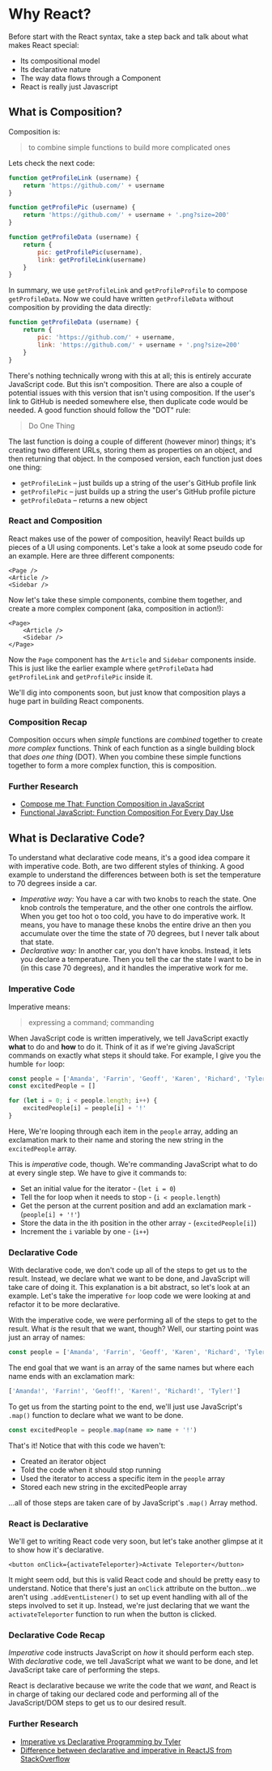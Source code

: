 # Why React?

Before start with the React syntax, take a step back and talk about what makes React special:

- Its compositional model
- Its declarative nature
- The way data flows through a Component
- React is really just Javascript

## What is Composition?

Composition is:

> to combine simple functions to build more complicated ones

Lets check the next code:

```javascript
function getProfileLink (username) {
    return 'https://github.com/' + username
}

function getProfilePic (username) {
    return 'https://github.com/' + username + '.png?size=200'
}

function getProfileData (username) {
    return {
        pic: getProfilePic(username),
        link: getProfileLink(username)
    }
}
```
In summary, we use `getProfileLink` and `getProfileProfile` to compose `getProfileData`. Now we could have written `getProfileData` without composition by providing the data directly:

```javascript
function getProfileData (username) {
    return {
        pic: 'https://github.com/' + username,
        link: 'https://github.com/' + username + '.png?size=200'
    }
}
```
There's nothing technically wrong with this at all; this is entirely accurate JavaScript code. But this isn't composition. There are also a couple of potential issues with this version that isn't using composition. If the user's link to GitHub is needed somewhere else, then duplicate code would be needed. A good function should follow the "DOT" rule:

> Do One Thing

The last function is doing a couple of different (however minor) things; it's creating two different URLs, storing them as properties on an object, and then returning that object. In the composed version, each function just does one thing:

- `getProfileLink` – just builds up a string of the user's GitHub profile link
- `getProfilePic` – just builds up a string the user's GitHub profile picture
- `getProfileData` – returns a new object

### React and Composition

React makes use of the power of composition, heavily! React builds up pieces of a UI using components. Let's take a look at some pseudo code for an example. Here are three different components:

```
<Page />
<Article />
<Sidebar />
```

Now let's take these simple components, combine them together, and create a more complex component (aka, composition in action!):

```
<Page>
    <Article />
    <Sidebar />
</Page>
```

Now the `Page` component has the `Article` and `Sidebar` components inside. This is just like the earlier example where `getProfileData` had `getProfileLink` and `getProfilePic` inside it.

We'll dig into components soon, but just know that composition plays a huge part in building React components.

### Composition Recap

Composition occurs when _simple_ functions are _combined_ together to create _more complex_ functions. Think of each function as a single building block that _does one thing_ (DOT). When you combine these simple functions together to form a more complex function, this is composition.

### Further Research
- [Compose me That: Function Composition in JavaScript](https://www.linkedin.com/pulse/compose-me-function-composition-javascript-kevin-greene/)
- [Functional JavaScript: Function Composition For Every Day Use](https://hackernoon.com/javascript-functional-composition-for-every-day-use-22421ef65a10)

## What is Declarative Code?

To understand what declarative code means, it's a good idea compare it with imperative code. Both, are two different styles of thinking. A good example to understand the differences between both is set the temperature to 70 degrees inside a car.

- *Imperative way:* You have a car with two knobs to reach the state. One knob controls the temperature, and the other one controls the airflow. When you get too hot o too cold, you have to do imperative work. It means, you have to manage these knobs the entire drive an then you accumulate over the time the state of 70 degrees, but I never talk about that state.
- *Declarative way:* In another car, you don't have knobs. Instead, it lets you declare a temperature. Then you tell the car the state I want to be in (in this case 70 degrees), and it handles the imperative work for me.

### Imperative Code

Imperative means:

> expressing a command; commanding

When JavaScript code is written imperatively, we tell JavaScript exactly **what** to do and **how** to do it. Think of it as if we're giving JavaScript commands on exactly what steps it should take. For example, I give you the humble `for` loop:

```javascript
const people = ['Amanda', 'Farrin', 'Geoff', 'Karen', 'Richard', 'Tyler']
const excitedPeople = []

for (let i = 0; i < people.length; i++) {
    excitedPeople[i] = people[i] + '!'
}
```

Here, We're looping through each item in the `people` array, adding an exclamation mark to their name and storing the new string in the `excitedPeople` array.

This is *imperative* code, though. We're commanding JavaScript what to do at every single step. We have to give it commands to:

- Set an initial value for the iterator - (`let i = 0`)
- Tell the for loop when it needs to stop - (`i < people.length`)
- Get the person at the current position and add an exclamation mark - (`people[i] + '!'`)
- Store the data in the ith position in the other array - (`excitedPeople[i]`)
- Increment the `i` variable by one - (`i++`)

### Declarative Code

With declarative code, we don't code up all of the steps to get us to the result. Instead, we declare what we want to be done, and JavaScript will take care of doing it. This explanation is a bit abstract, so let's look at an example. Let's take the imperative `for` loop code we were looking at and refactor it to be more declarative.

With the imperative code, we were performing all of the steps to get to the result. What *is* the result that we want, though? Well, our starting point was just an array of names:

```javascript
const people = ['Amanda', 'Farrin', 'Geoff', 'Karen', 'Richard', 'Tyler']
```

The end goal that we want is an array of the same names but where each name ends with an exclamation mark:

```javascript
['Amanda!', 'Farrin!', 'Geoff!', 'Karen!', 'Richard!', 'Tyler!']
```

To get us from the starting point to the end, we'll just use JavaScript's `.map()` function to declare what we want to be done.

```javascript
const excitedPeople = people.map(name => name + '!')
```

That's it! Notice that with this code we haven't:

- Created an iterator object
- Told the code when it should stop running
- Used the iterator to access a specific item in the `people` array
- Stored each new string in the excitedPeople array

...all of those steps are taken care of by JavaScript's `.map()` Array method.

### React is Declarative

We'll get to writing React code very soon, but let's take another glimpse at it to show how it's declarative.

    <button onClick={activateTeleporter}>Activate Teleporter</button>

It might seem odd, but this is valid React code and should be pretty easy to understand. Notice that there's just an `onClick` attribute on the button...we aren't using `.addEventListener()` to set up event handling with all of the steps involved to set it up. Instead, we're just declaring that we want the `activateTeleporter` function to run when the button is clicked.

### Declarative Code Recap

*Imperative* code instructs JavaScript on _how_ it should perform each step. With _declarative_ code, we tell JavaScript what we want to be done, and let JavaScript take care of performing the steps.

React is declarative because we write the code that we _want_, and React is in charge of taking our declared code and performing all of the JavaScript/DOM steps to get us to our desired result.

### Further Research
- [Imperative vs Declarative Programming by Tyler](https://tylermcginnis.com/imperative-vs-declarative-programming/)
- [Difference between declarative and imperative in ReactJS from StackOverflow](https://stackoverflow.com/questions/33655534/difference-between-declarative-and-imperative-in-react-js)
